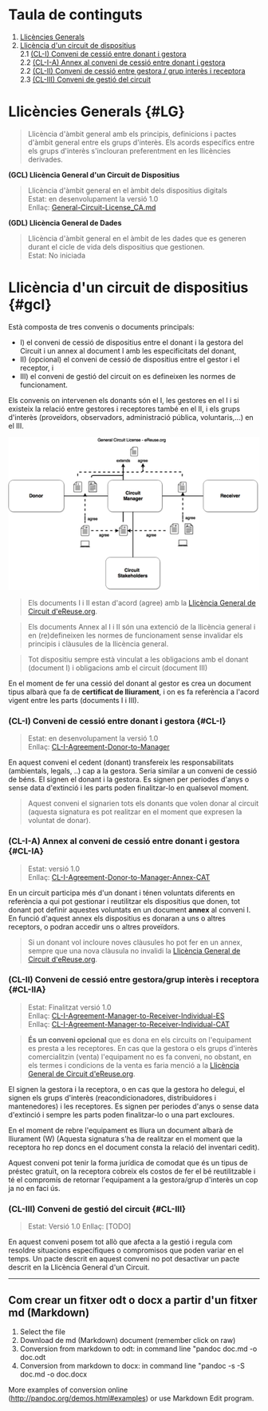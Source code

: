 # Taula de continguts
1. [Llicències Generals](#LG)
2. [Llicència d'un circuit de dispositius](#gcl)  
2.1 [(CL-I) Conveni de cessió entre donant i gestora](#CL-I)   
2.2 [(CL-I-A) Annex al conveni de cessió entre donant i gestora](#CL-IA)  
2.2 [(CL-II) Conveni de cessió entre gestora / grup interès i receptora](#CL-IIA)  
2.3 [(CL-III) Conveni de gestió del circuit](#CL-III)  


# Llicències Generals {#LG}

 > Llicència d'àmbit general amb els principis, definicions i pactes d'àmbit general entre els grups d'interès. Els acords específics entre els grups d'interès s'inclouran preferentment en les llicències derivades. 

**(GCL) Llicència General d'un Circuit de Dispositius**

> Llicència d'àmbit general en el àmbit dels dispositius digitals  
> Estat: en desenvolupament la versió 1.0  
> Enllaç: [General-Circuit-License_CA.md](./0-GCL-General-Circuit-License/General-Circuit-Commons-License_CA.md)

**(GDL) Llicència General de Dades**

> Llicència d'àmbit general en el àmbit de les dades que es generen durant el cicle de vida dels dispositius que gestionen.  
> Estat: No iniciada  


# Llicència d'un circuit de dispositius {#gcl}

Està composta de tres convenis o documents principals:

 * I) el conveni de cessió de dispositius entre el donant i la gestora del Circuit i un annex al document I amb les especificitats del donant, 
 * II) (opcional) el conveni de cessió de dispositius entre el gestor i el receptor, i 
 * III) el conveni de gestió del circuit on es defineixen les normes de funcionament.

Els convenis on intervenen els donants són el I, les gestores en el I i si existeix la relació entre gestores i receptores també en el II,  i els grups d'interès (proveïdors, observadors, administració pública, voluntaris,...) en el III.

![Image of Document schema License](./98-utils/img/DocumentLicenseSchema.png) 


<!-- BR introduced to fit code with output-->








































> Els documents I i II estan d'acord (agree) amb la [Llicència General de Circuit d'eReuse.org](./0-GCL-General-Circuit-License/General-Circuit-Commons-License_CA.md).

> Els documents Annex al I i II són una extenció de la llicència general i en (re)defineixen les normes de funcionament sense invalidar els principis i clàusules de la llicència general.

> Tot dispositiu sempre està vinculat a les obligacions amb el donant (document I) i obligacions amb el circuit (document III)

En el moment de fer una cessió del donant al gestor es crea un document tipus albarà que fa de **certificat de lliurament**, i on es fa referència a l'acord vigent entre les parts (documents I i III).
  
### (CL-I) Conveni de cessió entre donant i gestora {#CL-I}

> Estat: en desenvolupament la versió 1.0  
> Enllaç: [CL-I-Agreement-Donor-to-Manager](./1-CL-Circuit-License/CL-I-Agreement-Donor-To-Manager-CAT.md)  

En aquest conveni el cedent (donant) transfereix les responsabilitats (ambientals, legals, ..) cap a la gestora. Seria similar a un conveni de cessió de béns. El signen el donant i la gestora. Es signen per periodes d'anys o sense data d'extinció i les parts poden finalitzar-lo en qualsevol moment. 

> Aquest conveni el signarien tots els donants que volen donar al circuit (aquesta signatura es pot realitzar en el moment que expresen la voluntat de donar). 

### (CL-I-A) Annex al conveni de cessió entre donant i gestora {#CL-IA}
> Estat: versió 1.0  
> Enllaç: [CL-I-Agreement-Donor-to-Manager-Annex-CAT](./1-CL-Circuit-License/CL-I-Agreement-Donor-To-Manager-Annex-CAT.md)

En un circuit participa més d'un donant i ténen voluntats diferents en referència a qui pot gestionar i reutilitzar els dispositius que donen, tot donant pot definir aquestes voluntats en un document **annex** al conveni I. En funció d'aquest annex els dispositius es donaran a uns o altres receptors, o podran accedir uns o altres proveïdors.

>  Si un donant vol incloure noves clàusules ho pot fer en un annex, sempre que una nova clàusula no invalidi la [Llicència General de Circuit d'eReuse.org](./0-GCL-General-Circuit-License/General-Circuit-Commons-License_CA.md).

### (CL-II) Conveni de cessió entre gestora/grup interès i receptora {#CL-IIA}

> Estat: Finalitzat versió 1.0  
> Enllaç: [CL-I-Agreement-Manager-to-Receiver-Individual-ES](./1-CL-Circuit-License/CL-II-Agreement-Manager-To-Receiver-Individual-ES.md)  
> Enllaç: [CL-I-Agreement-Manager-to-Receiver-Individual-CAT](./1-CL-Circuit-License/CL-II-Agreement-Manager-To-Receiver-Individual-CAT.md)    
 
> **És un conveni opcional** que es dona en els circuits on l'equipament es presta a les receptores. En cas que la gestora o els grups d'interès comercialitzin (venta) l'equipament no es fa conveni, no obstant, en els termes i condicions de la venta es faria menció a la [Llicència General de Circuit d'eReuse.org](./0-GCL-General-Circuit-License/General-Circuit-Commons-License_CA.md).

El signen la gestora i la receptora, o en cas que la gestora ho delegui, el signen els grups d'interès (reacondicionadores, distribuidores i mantenedores) i les receptores. Es signen per periodes d'anys o sense data d'extinció i sempre les parts poden finalitzar-lo o una part excloures.

En el moment de rebre l'equipament es lliura un document albarà de lliurament (W) (Aquesta signatura s'ha de realitzar en el moment que la receptora ho rep doncs en el document consta la relació del inventari cedit).  

Aquest conveni pot tenir la forma jurídica de comodat que és un tipus de préstec gratuït, on la receptora cobreix els costos de fer el bé reutilitzable i té el compromís de retornar l'equipament a la gestora/grup d'interès un cop ja no en faci ús.

### (CL-III) Conveni de gestió del circuit {#CL-III}

> Estat: Versió 1.0 Enllaç: [TODO]

En aquest conveni posem tot allò que afecta a la gestió i regula com resoldre situacions específiques o compromisos que poden variar en el temps. Un pacte descrit en aquest conveni no pot desactivar un pacte descrit en la Llicència General d'un Circuit.

***

## Com crear un fitxer odt o docx a partir d'un fitxer md (Markdown)
1.  Select the file
2.  Download de md (Markdown) document (remember click on raw)
3.  Conversion from markdown to odt: in command line "pandoc doc.md -o doc.odt
4.  Conversion from markdown to docx: in command line "pandoc -s -S doc.md -o doc.docx

More examples of conversion online (http://pandoc.org/demos.html#examples) or use Markdown Edit program.

